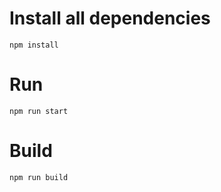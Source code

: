 # Install all dependencies

```
npm install
```

# Run

```
npm run start
```


# Build

```
npm run build
```
